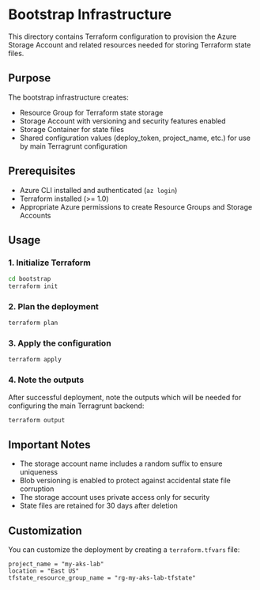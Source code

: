# Bootstrap Infrastructure

This directory contains Terraform configuration to provision the Azure Storage Account and related resources needed for storing Terraform state files.

## Purpose

The bootstrap infrastructure creates:
- Resource Group for Terraform state storage
- Storage Account with versioning and security features enabled
- Storage Container for state files
- Shared configuration values (deploy_token, project_name, etc.) for use by main Terragrunt configuration

## Prerequisites

- Azure CLI installed and authenticated (`az login`)
- Terraform installed (>= 1.0)
- Appropriate Azure permissions to create Resource Groups and Storage Accounts

## Usage

### 1. Initialize Terraform

```bash
cd bootstrap
terraform init
```

### 2. Plan the deployment

```bash
terraform plan
```

### 3. Apply the configuration

```bash
terraform apply
```

### 4. Note the outputs

After successful deployment, note the outputs which will be needed for configuring the main Terragrunt backend:

```bash
terraform output
```

## Important Notes

- The storage account name includes a random suffix to ensure uniqueness
- Blob versioning is enabled to protect against accidental state file corruption
- The storage account uses private access only for security
- State files are retained for 30 days after deletion

## Customization

You can customize the deployment by creating a `terraform.tfvars` file:

```hcl
project_name = "my-aks-lab"
location = "East US"
tfstate_resource_group_name = "rg-my-aks-lab-tfstate"